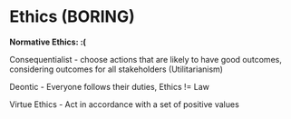 # Ethics (BORING)
**Normative Ethics: :(**

Consequentialist - choose actions that are likely to have good outcomes, considering outcomes for all stakeholders (Utilitarianism)

Deontic - Everyone follows their duties, Ethics != Law

Virtue Ethics - Act in accordance with a set of positive values

<br/>


